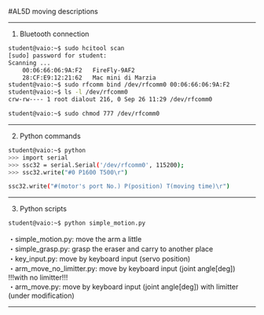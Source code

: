 #AL5D moving descriptions

---------------------------------------------------------------

1. Bluetooth connection

```bash
student@vaio:~$ sudo hcitool scan 
[sudo] password for student: 
Scanning ...
	00:06:66:06:9A:F2	FireFly-9AF2
	28:CF:E9:12:21:62	Mac mini di Marzia 
student@vaio:~$ sudo rfcomm bind /dev/rfcomm0 00:06:66:06:9A:F2
student@vaio:~$ ls -l /dev/rfcomm0
crw-rw---- 1 root dialout 216, 0 Sep 26 11:29 /dev/rfcomm0

student@vaio:~$ sudo chmod 777 /dev/rfcomm0
```

---------------------------------------------------------------

2. Python commands

```bash
student@vaio:~$ python
>>> import serial
>>> ssc32 = serial.Serial('/dev/rfcomm0', 115200);
>>> ssc32.write("#0 P1600 T500\r")  
```
```bash
ssc32.write("#(motor's port No.) P(position) T(moving time)\r")
``` 

---------------------------------------------------------------

3. Python scripts

```bash
student@vaio:~$ python simple_motion.py
```
・simple_motion.py: move the arm a little  
・simple_grasp.py: grasp the eraser and carry to another place  
・key_input.py: move by keyboard input (servo position)  
・arm_move_no_limitter.py: move by keyboard input (joint angle[deg]) !!!with no limitter!!!  
・arm_move.py: move by keyboard input (joint angle[deg]) with limitter (under modification)  

---------------------------------------------------------------
